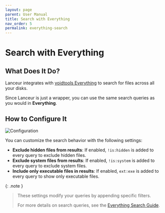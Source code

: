 ```yaml
---
layout: page
parent: User Manual
title: Search with Everything
nav_order: 5
permalink: everything-search
---
```


# Search with Everything

## What Does It Do?

Lanceur integrates with [voidtools Everything](https://www.voidtools.com/) to search for files across all your disks.

Since Lanceur is just a wrapper, you can use the same search queries as you would in **Everything**.

## How to Configure It

![Configuration](assets/images/usermanual/everything_settings.png)

You can customize the search behavior with the following settings:

- **Exclude hidden files from results**: If enabled, `!is:hidden` is added to every query to exclude hidden files.
- **Exclude system files from results**: If enabled, `!is:system` is added to every query to exclude system files.
- **Include only executable files in results**: If enabled, `ext:exe` is added to every query to show only executable files.

{: .note }

> These settings modify your queries by appending specific filters.
>
> For more details on search queries, see the [Everything Search Guide](https://www.voidtools.com/support/everything/searching/).
